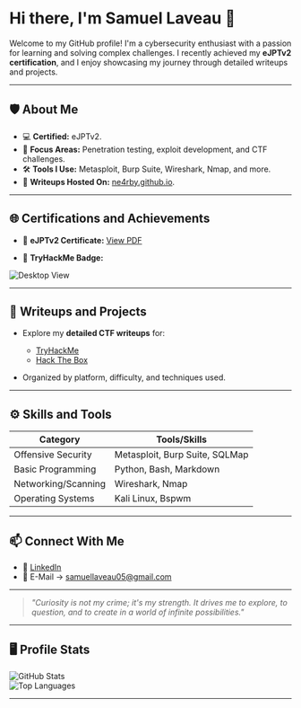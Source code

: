 # Hi there, I'm Samuel Laveau 👋  

Welcome to my GitHub profile! I'm a cybersecurity enthusiast with a passion for learning and solving complex challenges. I recently achieved my **eJPTv2 certification**, and I enjoy showcasing my journey through detailed writeups and projects.  

---

## 🛡️ About Me  
- 💻 **Certified:** eJPTv2.  
- 🎯 **Focus Areas:** Penetration testing, exploit development, and CTF challenges.  
- 🛠️ **Tools I Use:** Metasploit, Burp Suite, Wireshark, Nmap, and more.  
- 📘 **Writeups Hosted On:** [ne4rby.github.io](https://ne4rby.github.io).  

---

## 🌐 Certifications and Achievements  
- 🏅 **eJPTv2 Certificate:** [View PDF](https://certs.ine.com/b2678158-1158-460a-b1ab-daea02c34b77#acc.wNMqDc73)    

- 🧩 **TryHackMe Badge:**  

![Desktop View](https://tryhackme-badges.s3.amazonaws.com/Ne4rby.png)

---

## 🔗 Writeups and Projects  
- Explore my **detailed CTF writeups** for:  
  - [TryHackMe](https://ne4rby.github.io/categories/tryhackme/)  
  - [Hack The Box](https://ne4rby.github.io/categories/hackthebox/)  

- Organized by platform, difficulty, and techniques used.  

---

## ⚙️ Skills and Tools  
| Category              | Tools/Skills                          |  
|-----------------------|---------------------------------------|  
| Offensive Security    | Metasploit, Burp Suite, SQLMap        |  
| Basic Programming     | Python, Bash, Markdown               |  
| Networking/Scanning   | Wireshark, Nmap                      |  
| Operating Systems     | Kali Linux, Bspwm                    |  

---

## 📫 Connect With Me  
- 💼 [LinkedIn](https://www.linkedin.com/in/samuel-laveau-1930972a3/) 
- 📩 E-Mail -> samuellaveau05@gmail.com

---

> *"Curiosity is not my crime; it's my strength. It drives me to explore, to question, and to create in a world of infinite possibilities."*  

---

## 🖥️ Profile Stats  
![GitHub Stats](https://github-readme-stats.vercel.app/api?username=Ne4rby&show_icons=true&theme=radical)  
![Top Languages](https://github-readme-stats.vercel.app/api/top-langs/?username=Ne4rby&layout=compact&theme=radical)  

---


